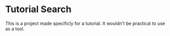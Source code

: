 # Tutorial Search
This is a project made specificly for a tutorial. It wouldn't be practical to use as a tool.
